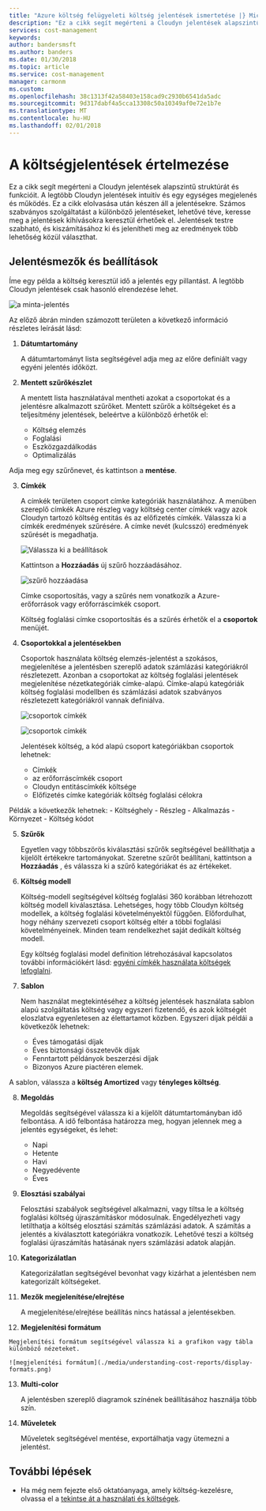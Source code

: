 ```yaml
---
title: "Azure költség felügyeleti költség jelentések ismertetése |} Microsoft Docs"
description: "Ez a cikk segít megérteni a Cloudyn jelentések alapszintű struktúrát és funkcióit."
services: cost-management
keywords: 
author: bandersmsft
ms.author: banders
ms.date: 01/30/2018
ms.topic: article
ms.service: cost-management
manager: carmonm
ms.custom: 
ms.openlocfilehash: 38c1313f42a58403e158cad9c2930b6541da5adc
ms.sourcegitcommit: 9d317dabf4a5cca13308c50a10349af0e72e1b7e
ms.translationtype: MT
ms.contentlocale: hu-HU
ms.lasthandoff: 02/01/2018
---
```

# <a name="understanding-cost-reports"></a>A költségjelentések értelmezése

Ez a cikk segít megérteni a Cloudyn jelentések alapszintű struktúrát és funkcióit. A legtöbb Cloudyn jelentések intuitív és egy egységes megjelenés és működés. Ez a cikk elolvasása után készen áll a jelentésekre. Számos szabványos szolgáltatást a különböző jelentéseket, lehetővé téve, keresse meg a jelentések kihívásokra keresztül érhetőek el. Jelentések testre szabható, és kiszámításához ki és jelenítheti meg az eredmények több lehetőség közül választhat.

## <a name="report-fields-and-options"></a>Jelentésmezők és beállítások

Íme egy példa a költség keresztül idő a jelentés egy pillantást. A legtöbb Cloudyn jelentések csak hasonló elrendezése lehet.

![a minta-jelentés](./media/understanding-cost-reports/sample-report.png)

Az előző ábrán minden számozott területen a következő információ részletes leírását lásd:

1. **Dátumtartomány**

    A dátumtartományt lista segítségével adja meg az előre definiált vagy egyéni jelentés időközt.
2. **Mentett szűrőkészlet**

    A mentett lista használatával mentheti azokat a csoportokat és a jelentésre alkalmazott szűrőket. Mentett szűrők a költségeket és a teljesítmény jelentések, beleértve a különböző érhetők el:

      - Költség elemzés
      - Foglalási
      - Eszközgazdálkodás
      - Optimalizálás

  Adja meg egy szűrőnevet, és kattintson a **mentése**.

3. **Címkék**

    A címkék területen csoport címke kategóriák használatához. A menüben szereplő címkék Azure részleg vagy költség center címkék vagy azok Cloudyn tartozó költség entitás és az előfizetés címkék. Válassza ki a címkék eredmények szűrésére. A címke nevét (kulcsszó) eredmények szűrését is megadhatja.

    ![Válassza ki a beállítások](./media/understanding-cost-reports/select-options.png)

    Kattintson a **Hozzáadás** új szűrő hozzáadásához.

    ![szűrő hozzáadása](./media/understanding-cost-reports/add-filter.png)

    Címke csoportosítás, vagy a szűrés nem vonatkozik a Azure-erőforrások vagy erőforráscímkék csoport.

    Költség foglalási címke csoportosítás és a szűrés érhetők el a **csoportok** menüjét.

4. **Csoportokkal a jelentésekben**

    Csoportok használata költség elemzés-jelentést a szokásos, megjelenítése a jelentésben szereplő adatok számlázási kategóriákról részletezett.  Azonban a csoportokat az költség foglalási jelentések megjelenítése nézetkategóriák címke-alapú. Címke-alapú kategóriák költség foglalási modellben és számlázási adatok szabványos részletezett kategóriákról vannak definiálva.

    ![csoportok címkék](./media/understanding-cost-reports/groups-tags01.png)

    ![csoportok címkék](./media/understanding-cost-reports/groups-tags02.png)

    Jelentések költség, a kód alapú csoport kategóriákban csoportok lehetnek:
      - Címkék
      - az erőforráscímkék csoport
      - Cloudyn entitáscímkék költsége
      - Előfizetés címke kategóriák költség foglalási célokra

  Példák a következők lehetnek:
     - Költséghely
     - Részleg
     - Alkalmazás
     - Környezet
     - Költség kódot

5. **Szűrők**

    Egyetlen vagy többszörös kiválasztási szűrők segítségével beállíthatja a kijelölt értékekre tartományokat. Szeretne szűrőt beállítani, kattintson a **Hozzáadás** , és válassza ki a szűrő kategóriákat és az értékeket.

6. **Költség modell**

    Költség-modell segítségével költség foglalási 360 korábban létrehozott költség modell kiválasztása. Lehetséges, hogy több Cloudyn költség modellek, a költség foglalási követelményektől függően. Előfordulhat, hogy néhány szervezeti csoport költség eltér a többi foglalási követelményeinek. Minden team rendelkezhet saját dedikált költség modell.

    Egy költség foglalási model definition létrehozásával kapcsolatos további információkért lásd: [egyéni címkék használata költségek lefoglalni](tutorial-manage-costs.md#use-custom-tags-to-allocate-costs).

7. **Sablon**

    Nem használat megtekintéséhez a költség jelentések használata sablon alapú szolgáltatás költség vagy egyszeri fizetendő, és azok költségét eloszlatva egyenletesen az élettartamot közben. Egyszeri díjak példái a következők lehetnek:
    - Éves támogatási díjak
    - Éves biztonsági összetevők díjak
    - Fenntartott példányok beszerzési díjak
    - Bizonyos Azure piactéren elemek.

  A sablon, válassza a **költség Amortized** vagy **tényleges költség**.

8. **Megoldás**

    Megoldás segítségével válassza ki a kijelölt dátumtartományban idő felbontása. A idő felbontása határozza meg, hogyan jelennek meg a jelentés egységeket, és lehet:
    - Napi
    - Hetente
    - Havi
    - Negyedévente
    - Éves

9. **Elosztási szabályai**

    Felosztási szabályok segítségével alkalmazni, vagy tiltsa le a költség foglalási költség újraszámításkor módosulnak. Engedélyezheti vagy letilthatja a költség elosztási számítás számlázási adatok. A számítás a jelentés a kiválasztott kategóriákra vonatkozik. Lehetővé teszi a költség foglalási újraszámítás hatásának nyers számlázási adatok alapján.

10. **Kategorizálatlan**

    Kategorizálatlan segítségével bevonhat vagy kizárhat a jelentésben nem kategorizált költségeket.

11. **Mezők megjelenítése/elrejtése**

    A megjelenítése/elrejtése beállítás nincs hatással a jelentésekben.

12.   **Megjelenítési formátum**

    Megjelenítési formátum segítségével válassza ki a grafikon vagy tábla különböző nézeteket.

    ![megjelenítési formátum](./media/understanding-cost-reports/display-formats.png)

13. **Multi-color**

    A jelentésben szereplő diagramok színének beállításához használja több szín.

14. **Műveletek**

    Műveletek segítségével mentése, exportálhatja vagy ütemezni a jelentést.

## <a name="next-steps"></a>További lépések

- Ha még nem fejezte első oktatóanyaga, amely költség-kezelésre, olvassa el a [tekintse át a használati és költségek](tutorial-review-usage.md).
